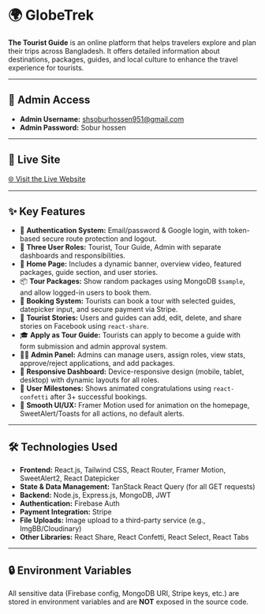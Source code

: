 # 🌍 GlobeTrek

**The Tourist Guide** is an online platform that helps travelers explore and plan their trips across Bangladesh. It offers detailed information about destinations, packages, guides, and local culture to enhance the travel experience for tourists.

---

## 🔑 Admin Access

- **Admin Username:** shsoburhossen951@gmail.com
- **Admin Password:** Sobur hossen

---

## 🔗 Live Site

[🌐 Visit the Live Website](https://your-live-site-url.com)

---

## ✨ Key Features

- 🔐 **Authentication System:** Email/password & Google login, with token-based secure route protection and logout.
- 👥 **Three User Roles:** Tourist, Tour Guide, Admin with separate dashboards and responsibilities.
- 🧭 **Home Page:** Includes a dynamic banner, overview video, featured packages, guide section, and user stories.
- 📦 **Tour Packages:** Show random packages using MongoDB `$sample`, and allow logged-in users to book them.
- 📅 **Booking System:** Tourists can book a tour with selected guides, datepicker input, and secure payment via Stripe.
- 📖 **Tourist Stories:** Users and guides can add, edit, delete, and share stories on Facebook using `react-share`.
- 🎓 **Apply as Tour Guide:** Tourists can apply to become a guide with form submission and admin approval system.
- 🧑‍💻 **Admin Panel:** Admins can manage users, assign roles, view stats, approve/reject applications, and add packages.
- 🧾 **Responsive Dashboard:** Device-responsive design (mobile, tablet, desktop) with dynamic layouts for all roles.
- 🎉 **User Milestones:** Shows animated congratulations using `react-confetti` after 3+ successful bookings.
- 🚀 **Smooth UI/UX:** Framer Motion used for animation on the homepage, SweetAlert/Toasts for all actions, no default alerts.

---

## 🛠️ Technologies Used

- **Frontend:** React.js, Tailwind CSS, React Router, Framer Motion, SweetAlert2, React Datepicker
- **State & Data Management:** TanStack React Query (for all GET requests)
- **Backend:** Node.js, Express.js, MongoDB, JWT
- **Authentication:** Firebase Auth
- **Payment Integration:** Stripe
- **File Uploads:** Image upload to a third-party service (e.g., ImgBB/Cloudinary)
- **Other Libraries:** React Share, React Confetti, React Select, React Tabs

---

## 🔒 Environment Variables

All sensitive data (Firebase config, MongoDB URI, Stripe keys, etc.) are stored in environment variables and are **NOT** exposed in the source code.